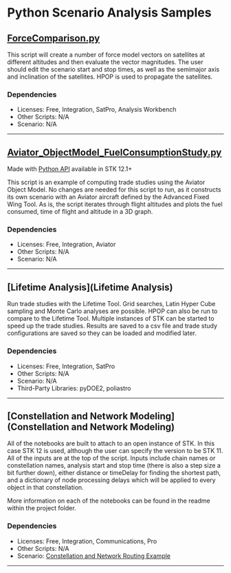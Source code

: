 # Python Scenario Analysis Samples

## [ForceComparison.py](ForceComparison.py)

This script will create a number of force model vectors on satellites at different altitudes and then evaluate the vector magnitudes. The user should edit the scenario start and stop times, as well as the semimajor axis and inclination of the satellites. HPOP is used to propagate the satellites.

### Dependencies

* Licenses: Free, Integration, SatPro, Analysis Workbench
* Other Scripts: N/A
* Scenario: N/A

---

## [Aviator_ObjectModel_FuelConsumptionStudy.py](Aviator_ObjectModel_FuelConsumptionStudy.py)

Made with [Python API](https://help.agi.com/stkdevkit/index.htm#python/pythonGettingStarted.htm?Highlight=python%20api) available in STK 12.1+

This script is an example of computing trade studies using the Aviator Object Model. No changes are needed for this script to run, as it constructs its own scenario with an Aviator aircraft defined by the Advanced Fixed Wing Tool. As is, the script iterates through flight altitudes and plots the fuel consumed, time of flight and altitude in a 3D graph.

### Dependencies

* Licenses: Free, Integration, Aviator
* Other Scripts: N/A
* Scenario: N/A

---

## [Lifetime Analysis](Lifetime Analysis)

Run trade studies with the Lifetime Tool. Grid searches, Latin Hyper Cube sampling and Monte Carlo analyses are possible. HPOP can also be run to compare to the Lifetime Tool. Multiple instances of STK can be started to speed up the trade studies. Results are saved to a csv file and trade study configurations are saved so they can be loaded and modified later.

### Dependencies

* Licenses: Free, Integration, SatPro
* Other Scripts: N/A
* Scenario: N/A
* Third-Party Libraries: pyDOE2, poliastro

---

## [Constellation and Network Modeling](Constellation and Network Modeling)

All of the notebooks are built to attach to an open instance of STK. In this case STK 12 is used, although the user can specify the version to be STK 11. All of the inputs are at the top of the script. Inputs include chain names or constellation names, analysis start and stop time (there is also a step size a bit further down), either distance or timeDelay for finding the shortest path, and a dictionary of node processing delays which will be applied to every object in that constellation.

More information on each of the notebooks can be found in the readme within the project folder.

### Dependencies

* Licenses: Free, Integration, Communications, Pro
* Other Scripts: N/A
* Scenario: [Constellation and Network Routing Example](https://agiweb.secure.force.com/code/articles/Custom_Solution/Constellation-and-Network-Routing)

---
